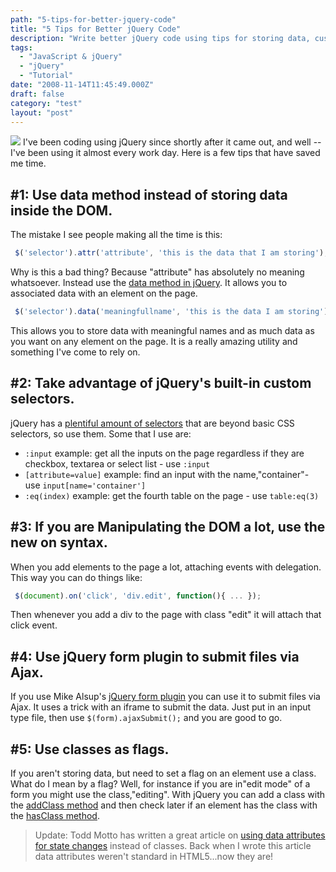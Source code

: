 ```yaml
---
path: "5-tips-for-better-jquery-code"
title: "5 Tips for Better jQuery Code"
description: "Write better jQuery code using tips for storing data, custom selectors, ajax file forms and livequery plugin."
tags: 
  - "JavaScript & jQuery"
  - "jQuery"
  - "Tutorial"
date: "2008-11-14T11:45:49.000Z"
draft: false
category: "test"
layout: "post"
---
```


![](http://marcgrabanski.com/img/logo-jquery.jpg)
I've been coding using jQuery since shortly after it came out, and well -- I've been using it almost every work day. Here is a few tips that have saved me time.

## #1: Use data method instead of storing data inside the DOM.
The mistake I see people making all the time is this:
```js
 $('selector').attr('attribute', 'this is the data that I am storing'); // then later getting that data with $('selector').attr('attribute');
```

Why is this a bad thing? Because "attribute" has absolutely no meaning whatsoever. Instead use the [data method in jQuery](http://api.jquery.com/jQuery.data/). It allows you to associated data with an element on the page.
```js
 $('selector').data('meaningfullname', 'this is the data I am storing'); // then later getting the data with $('selector').data('meaningfullname');
```

This allows you to store data with meaningful names and as much data as you want on any element on the page. It is a really amazing utility and something I've come to rely on.

## #2: Take advantage of jQuery's built-in custom selectors.
jQuery has a [plentiful amount of selectors](http://api.jquery.com/category/selectors/) that are beyond basic CSS selectors, so use them. Some that I use are:
- `:input` example: get all the inputs on the page regardless if they are checkbox, textarea or select list - use `:input`
- `[attribute=value]` example: find an input with the name,"container"- use `input[name='container']`
- `:eq(index)` example: get the fourth table on the page - use `table:eq(3)`

## #3: If you are Manipulating the DOM a lot, use the new on syntax.
When you add elements to the page a lot, attaching events with delegation. This way you can do things like:
```js
 $(document).on('click', 'div.edit', function(){ ... });
```

Then whenever you add a div to the page with class "edit" it will attach that click event.

## #4: Use jQuery form plugin to submit files via Ajax.
If you use Mike Alsup's [jQuery form plugin](http://malsup.com/jquery/form/) you can use it to submit files via Ajax. It uses a trick with an iframe to submit the data. Just put in an input type file, then use `$(form).ajaxSubmit();` and you are good to go.

## #5: Use classes as flags.
If you aren't storing data, but need to set a flag on an element use a class. What do I mean by a flag? Well, for instance if you are in"edit mode" of a form you might use the class,"editing". With jQuery you can add a class with the [addClass method](http://api.jquery.com/addClass/) and then check later if an element has the class with the [hasClass method](http://api.jquery.com/hasClass/).
> Update: Todd Motto has written a great article on [using data attributes for state changes](http://toddmotto.com/stop-toggling-classes-with-js-use-behaviour-driven-dom-manipulation-with-data-states/) instead of classes. Back when I wrote this article data attributes weren't standard in HTML5...now they are!